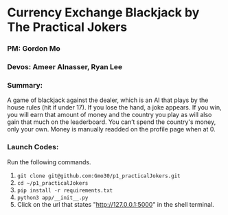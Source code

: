 # Currency Exchange Blackjack by The Practical Jokers
### PM: Gordon Mo
### Devos: Ameer Alnasser, Ryan Lee

### Summary: 
A game of blackjack against the dealer, which is an AI that plays by the house rules (hit if under 17). If you lose the hand, a joke appears. If you win, you will earn that amount of money and the country you play as will also gain that much on the leaderboard. 
You can’t spend the country's money, only your own. Money is manually readded on the profile page when at 0.

### Launch Codes:
Run the following commands.

1. `git clone git@github.com:Gmo30/p1_practicalJokers.git`  
2. `cd ~/p1_practicalJokers`  
3. `pip install -r requirements.txt`  
4. `python3 app/__init__.py`  
5. Click on the url that states "http://127.0.0.1:5000" in the shell terminal.

